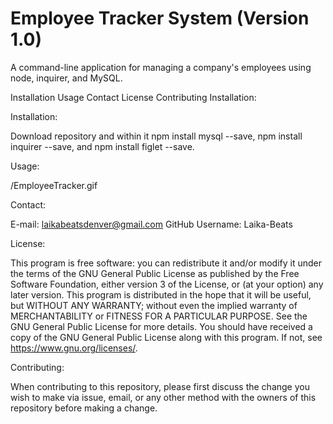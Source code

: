 # Employee Tracker System (Version 1.0)

A command-line application for managing a company's employees using node, inquirer, and MySQL.

 Installation
 Usage
 Contact
 License
 Contributing
 Installation:

 Installation:
 
 Download repository and within it  npm install mysql --save, npm install inquirer --save, and npm install figlet --save.

 Usage:

/EmployeeTracker.gif


 Contact:

 E-mail: laikabeatsdenver@gmail.com GitHub Username: Laika-Beats

 License:

 This program is free software: you can redistribute it and/or modify it under the terms of the GNU General Public License as published by the Free Software Foundation, either version 3 of the License, or (at your option) any later version. This program is distributed in the hope that it will be useful, but WITHOUT ANY WARRANTY; without even the implied warranty of MERCHANTABILITY or FITNESS FOR A PARTICULAR PURPOSE. See the GNU General Public License for more details. You should have received a copy of the GNU General Public License along with this program. If not, see https://www.gnu.org/licenses/.

 Contributing:

 When contributing to this repository, please first discuss the change you wish to make via issue, email, or any other method with the owners of this repository before making a change.
